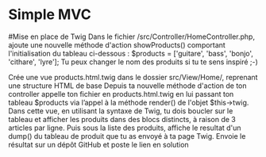 # Simple MVC

#Mise en place de Twig
Dans le fichier /src/Controller/HomeController.php, ajoute une nouvelle méthode d'action showProducts() comportant l'initialisation du tableau ci-dessous : $products = ['guitare', 'bass', 'bonjo', 'cithare', 'lyre']; Tu peux changer le nom des produits si tu te sens inspiré ;-)

Crée une vue products.html.twig dans le dossier src/View/Home/, reprenant une structure HTML de base Depuis ta nouvelle méthode d'action de ton controller appelle ton fichier en products.html.twig en lui passant ton tableau $products via l’appel à la méthode render() de l'objet $this->twig. Dans cette vue, en utilisant la syntaxe de Twig, tu dois boucler sur le tableau et afficher les produits dans des blocs distincts, à raison de 3 articles par ligne. Puis sous la liste des produits, affiche le resultat d'un dump() du tableau de produit que tu as envoyé à ta page Twig. Envoie le résultat sur un dépôt GitHub et poste le lien en solution
